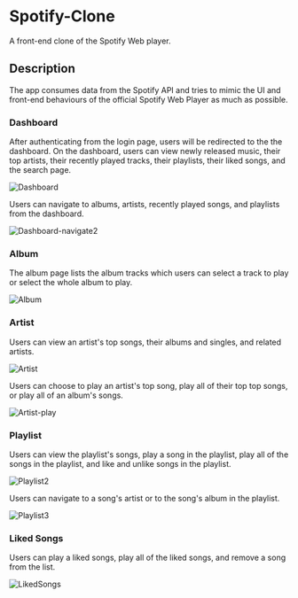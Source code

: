 # Spotify-Clone
A front-end clone of the Spotify Web player.


## Description
The app consumes data from the Spotify API and tries to mimic the UI and front-end behaviours of the official Spotify Web Player as much as possible.

### Dashboard
After authenticating from the login page, users will be redirected to the the dashboard. On the dashboard, users can view newly released music, their top artists, their recently played tracks, their playlists, their liked songs, and the search page.

![Dashboard](https://user-images.githubusercontent.com/42354863/193706801-65acee0b-2b9f-4bf5-9450-d34894d42704.gif)

Users can navigate to albums, artists, recently played songs, and playlists from the dashboard.

![Dashboard-navigate2](https://user-images.githubusercontent.com/42354863/193707223-ba98c56c-49c2-415f-ad79-856e6e856f39.gif)

### Album
The album page lists the album tracks which users can select a track to play or select the whole album to play.

![Album](https://user-images.githubusercontent.com/42354863/193707510-ea53c13f-6893-48fb-8a4a-9ca1a49865cf.gif)

### Artist
Users can view an artist's top songs, their albums and singles, and related artists.

![Artist](https://user-images.githubusercontent.com/42354863/193931378-336ffb87-efb6-4930-baf9-f440addf3366.gif)

Users can choose to play an artist's top song, play all of their top top songs, or play all of an album's songs.

![Artist-play](https://user-images.githubusercontent.com/42354863/193931912-6be4053f-04f0-4789-950b-3a2a440529f7.gif)

### Playlist
Users can view the playlist's songs, play a song in the playlist, play all of the songs in the playlist, and like and unlike songs in the playlist.

![Playlist2](https://user-images.githubusercontent.com/42354863/193935654-eca59444-7671-40a7-bc22-7d3baf702f8e.gif)

Users can navigate to a song's artist or to the song's album in the playlist.

![Playlist3](https://user-images.githubusercontent.com/42354863/193935904-afbc7dc7-8f95-4cfc-8b28-94543a65005b.gif)

### Liked Songs
Users can play a liked songs, play all of the liked songs, and remove a song from the list.

![LikedSongs](https://user-images.githubusercontent.com/42354863/193936405-85b42734-c762-48c8-90fe-f8672df74b0d.gif)
